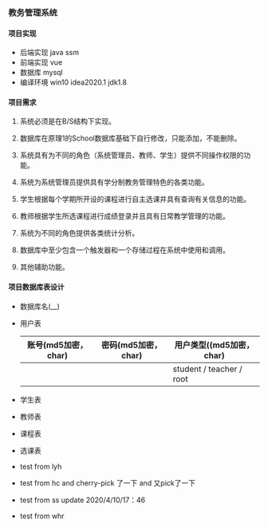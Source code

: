 ### 教务管理系统

#### 项目实现

+ 后端实现 java ssm
+ 前端实现 vue
+ 数据库 mysql
+ 编译环境 win10 idea2020.1 jdk1.8

#### 项目需求

1. 系统必须是在B/S结构下实现。

2. 数据库在原理1的School数据库基础下自行修改，只能添加，不能删除。

3. 系统具有为不同的角色（系统管理员、教师、学生）提供不同操作权限的功能。

4. 系统为系统管理员提供具有学分制教务管理特色的各类功能。

5. 学生根据每个学期所开设的课程进行自主选课并具有查询有关信息的功能。

6. 教师根据学生所选课程进行成绩登录并且具有日常教学管理的功能。

7. 系统为不同的角色提供各类统计分析。

8. 数据库中至少包含一个触发器和一个存储过程在系统中使用和调用。

9. 其他辅助功能。

#### 项目数据库表设计

+ 数据库名(__)

+ 用户表

  | 账号(md5加密，char) | 密码(md5加密，char) | 用户类型((md5加密，char) |
  | ------------------- | ------------------- | ------------------------ |
  |                     |                     | student / teacher / root |

+ 学生表

+ 教师表

+ 课程表

+ 选课表

+ test from lyh

+ test from hc and cherry-pick 了一下  and 又pick了一下

+ test from ss update 2020/4/10/17：46

+ test from whr
